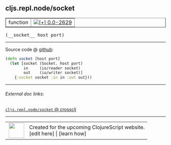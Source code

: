 ## cljs.repl.node/socket



 <table border="1">
<tr>
<td>function</td>
<td><a href="https://github.com/cljsinfo/cljs-api-docs/tree/0.0-2629"><img valign="middle" alt="[+] 0.0-2629" title="Added in 0.0-2629" src="https://img.shields.io/badge/+-0.0--2629-lightgrey.svg"></a> </td>
</tr>
</table>


 <samp>
(__socket__ host port)<br>
</samp>

---







Source code @ [github](https://github.com/clojure/clojurescript/blob/r1.7.122/src/main/clojure/cljs/repl/node.clj#L24-L28):

```clj
(defn socket [host port]
  (let [socket (Socket. host port)
        in     (io/reader socket)
        out    (io/writer socket)]
    {:socket socket :in in :out out}))
```

<!--
Repo - tag - source tree - lines:

 <pre>
clojurescript @ r1.7.122
└── src
    └── main
        └── clojure
            └── cljs
                └── repl
                    └── <ins>[node.clj:24-28](https://github.com/clojure/clojurescript/blob/r1.7.122/src/main/clojure/cljs/repl/node.clj#L24-L28)</ins>
</pre>

-->

---



###### External doc links:

[`cljs.repl.node/socket` @ crossclj](http://crossclj.info/fun/cljs.repl.node/socket.html)<br>

---

 <table>
<tr><td>
<img valign="middle" align="right" width="48px" src="http://i.imgur.com/Hi20huC.png">
</td><td>
Created for the upcoming ClojureScript website.<br>
[edit here] | [learn how]
</td></tr></table>

[edit here]:https://github.com/cljsinfo/cljs-api-docs/blob/master/cljsdoc/cljs.repl.node/socket.cljsdoc
[learn how]:https://github.com/cljsinfo/cljs-api-docs/wiki/cljsdoc-files

<!--

This information was too distracting to show to readers, but I'll leave it
commented here since it is helpful to:

- pretty-print the data used to generate this document
- and show how to retrieve that data



The API data for this symbol:

```clj
{:ns "cljs.repl.node",
 :name "socket",
 :type "function",
 :signature ["[host port]"],
 :source {:code "(defn socket [host port]\n  (let [socket (Socket. host port)\n        in     (io/reader socket)\n        out    (io/writer socket)]\n    {:socket socket :in in :out out}))",
          :title "Source code",
          :repo "clojurescript",
          :tag "r1.7.122",
          :filename "src/main/clojure/cljs/repl/node.clj",
          :lines [24 28]},
 :full-name "cljs.repl.node/socket",
 :full-name-encode "cljs.repl.node/socket",
 :history [["+" "0.0-2629"]]}

```

Retrieve the API data for this symbol:

```clj
;; from Clojure REPL
(require '[clojure.edn :as edn])
(-> (slurp "https://raw.githubusercontent.com/cljsinfo/cljs-api-docs/catalog/cljs-api.edn")
    (edn/read-string)
    (get-in [:symbols "cljs.repl.node/socket"]))
```

-->
